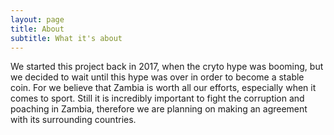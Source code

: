 ```yaml
---
layout: page
title: About
subtitle: What it's about
---
```


We started this project back in 2017, when the cryto hype was booming, but we decided to wait until this hype was over in order to become a stable coin. For we believe that Zambia is worth all our efforts, especially when it comes to sport. 
Still it is incredibly important to fight the corruption and poaching in Zambia, therefore we are planning on making an agreement with its surrounding countries.

<!-- Google tag (gtag.js) -->
<script async src="https://www.googletagmanager.com/gtag/js?id=G-E2FX4MM2DV"></script>
<script>
  window.dataLayer = window.dataLayer || [];
  function gtag(){dataLayer.push(arguments);}
  gtag('js', new Date());

  gtag('config', 'G-E2FX4MM2DV');
</script>

